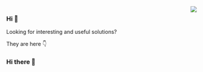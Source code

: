 <img align="right" src="https://github-readme-stats.vercel.app/api?username=FreedomArt&show_icons=true&icon_color=805AD5&text_color=718096&bg_color=ffffff&hide_title=true" />

### Hi 👋

Looking for interesting and useful solutions?

They are here 👇

### Hi there 👋

<!--
**FreedomArt/FreedomArt** is a ✨ _special_ ✨ repository because its `README.md` (this file) appears on your GitHub profile.

Here are some ideas to get you started:

- 🔭 I’m currently working on ...
- 🌱 I’m currently learning ...
- 👯 I’m looking to collaborate on ...
- 🤔 I’m looking for help with ...
- 💬 Ask me about ...
- 📫 How to reach me: ...
- 😄 Pronouns: ...
- ⚡ Fun fact: ...
-->
